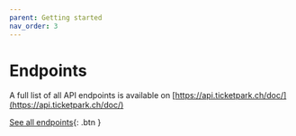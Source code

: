 ```yaml
---
parent: Getting started
nav_order: 3
---
```

# Endpoints

A full list of all API endpoints is available on [https://api.ticketpark.ch/doc/](https://api.ticketpark.ch/doc/)

[See all endpoints](https://api.ticketpark.ch/doc/){: .btn }